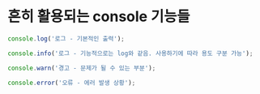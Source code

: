 # 흔히 활용되는 console 기능들



```javascript
console.log('로그 - 기본적인 출력');

console.info('로그 - 기능적으로는 log와 같음. 사용하기에 따라 용도 구분 가능');

console.warn('경고 - 문제가 될 수 있는 부분');

console.error('오류 - 에러 발생 상황');

```


